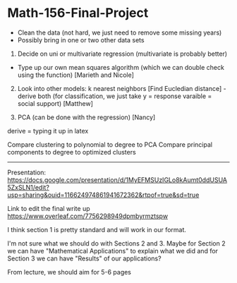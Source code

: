 # Math-156-Final-Project



- Clean the data (not hard, we just need to remove some missing years)
- Possibly bring in one or two other data sets


1. Decide on uni or multivariate regression (multivariate is probably better)
- Type up our own mean squares algorithm (which we can double check using the function) [Marieth and Nicole]


2. Look into other models:  k nearest neighbors [Find Eucledian distance] 
-derive both (for classification, we just take y = response varaible = social support) [Matthew]

3. PCA (can be done with the regression) [Nancy]

derive = typing it up in latex

Compare clustering to polynomial to degree to PCA
Compare principal components to degree to optimized clusters  


_______
Presentation: https://docs.google.com/presentation/d/1MyEFMSUzIGLo8kAumt0ddUSUA5ZxSLN1/edit?usp=sharing&ouid=116624974861941672362&rtpof=true&sd=true

Link to edit the final write up
https://www.overleaf.com/7756298949dpmbyrmztspw

I think section 1 is pretty standard and will work in our format. 

I'm not sure what we should do with Sections 2 and 3. Maybe for Section 2 we can have "Mathematical Applications" to explain what we did and for Section 3 we can have "Results" of our applications? 


From lecture, we should aim for 5-6 pages
